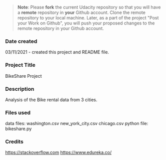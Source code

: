>**Note**: Please **fork** the current Udacity repository so that you will have a **remote** repository in **your** Github account. Clone the remote repository to your local machine. Later, as a part of the project "Post your Work on Github", you will push your proposed changes to the remote repository in your Github account.

### Date created
03/11/2021 - created this project and README file.

### Project Title
BikeShare Project

### Description
Analysis of the Bike rental data from 3 cities.


### Files used

data files:
	washington.csv
	new_york_city.csv
	chicago.csv
python file:
	bikeshare.py


### Credits
https://stackoverflow.com
https://www.edureka.co/
